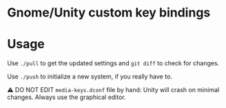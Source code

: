 Gnome/Unity custom key bindings
===============================

# Usage

Use `./pull` to get the updated settings and `git diff` to check for changes.

Use `./push` to initialize a new system, if you really have to.

:warning: DO NOT EDIT `media-keys.dconf` file by hand: Unity will crash on minimal changes. Always use the graphical editor.
